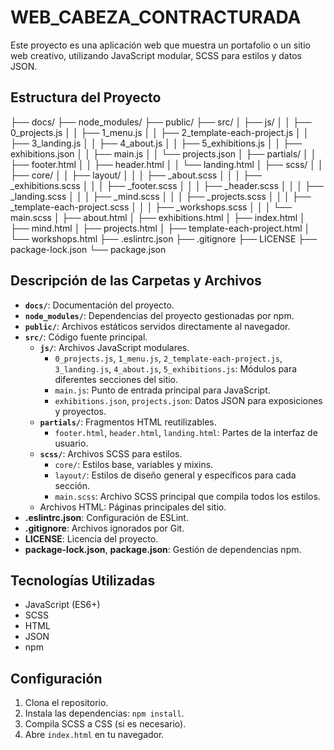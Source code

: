 # WEB_CABEZA_CONTRACTURADA

Este proyecto es una aplicación web que muestra un portafolio o un sitio web creativo, utilizando JavaScript modular, SCSS para estilos y datos JSON.

## Estructura del Proyecto
├── docs/
├── node_modules/
├── public/
├── src/
│   ├── js/
│   │   ├── 0_projects.js
│   │   ├── 1_menu.js
│   │   ├── 2_template-each-project.js
│   │   ├── 3_landing.js
│   │   ├── 4_about.js
│   │   ├── 5_exhibitions.js
│   │   ├── exhibitions.json
│   │   ├── main.js
│   │   └── projects.json
│   ├── partials/
│   │   ├── footer.html
│   │   ├── header.html
│   │   └── landing.html
│   ├── scss/
│   │   ├── core/
│   │   ├── layout/
│   │   │   ├── _about.scss
│   │   │   ├── _exhibitions.scss
│   │   │   ├── _footer.scss
│   │   │   ├── _header.scss
│   │   │   ├── _landing.scss
│   │   │   ├── _mind.scss
│   │   │   ├── _projects.scss
│   │   │   ├── _template-each-project.scss
│   │   │   ├── _workshops.scss
│   │   │   └── main.scss
│   ├── about.html
│   ├── exhibitions.html
│   ├── index.html
│   ├── mind.html
│   ├── projects.html
│   ├── template-each-project.html
│   └── workshops.html
├── .eslintrc.json
├── .gitignore
├── LICENSE
├── package-lock.json
└── package.json

## Descripción de las Carpetas y Archivos

* **`docs/`**: Documentación del proyecto.
* **`node_modules/`**: Dependencias del proyecto gestionadas por npm.
* **`public/`**: Archivos estáticos servidos directamente al navegador.
* **`src/`**: Código fuente principal.
    * **`js/`**: Archivos JavaScript modulares.
        * `0_projects.js`, `1_menu.js`, `2_template-each-project.js`, `3_landing.js`, `4_about.js`, `5_exhibitions.js`: Módulos para diferentes secciones del sitio.
        * `main.js`: Punto de entrada principal para JavaScript.
        * `exhibitions.json`, `projects.json`: Datos JSON para exposiciones y proyectos.
    * **`partials/`**: Fragmentos HTML reutilizables.
        * `footer.html`, `header.html`, `landing.html`: Partes de la interfaz de usuario.
    * **`scss/`**: Archivos SCSS para estilos.
        * `core/`: Estilos base, variables y mixins.
        * `layout/`: Estilos de diseño general y específicos para cada sección.
        * `main.scss`: Archivo SCSS principal que compila todos los estilos.
    * Archivos HTML: Páginas principales del sitio.
* **.eslintrc.json**: Configuración de ESLint.
* **.gitignore**: Archivos ignorados por Git.
* **LICENSE**: Licencia del proyecto.
* **package-lock.json**, **package.json**: Gestión de dependencias npm.

## Tecnologías Utilizadas

* JavaScript (ES6+)
* SCSS
* HTML
* JSON
* npm

## Configuración

1.  Clona el repositorio.
2.  Instala las dependencias: `npm install`.
3.  Compila SCSS a CSS (si es necesario).
4.  Abre `index.html` en tu navegador.

